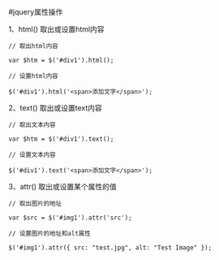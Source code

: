 #jquery属性操作


1、html() 取出或设置html内容

```
// 取出html内容

var $htm = $('#div1').html();

// 设置html内容

$('#div1').html('<span>添加文字</span>');
```


2、text() 取出或设置text内容

```
// 取出文本内容

var $htm = $('#div1').text();

// 设置文本内容

$('#div1').text('<span>添加文字</span>');
```

3、attr() 取出或设置某个属性的值

```
// 取出图片的地址

var $src = $('#img1').attr('src');

// 设置图片的地址和alt属性

$('#img1').attr({ src: "test.jpg", alt: "Test Image" });
```